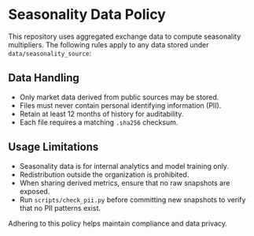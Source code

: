 # Seasonality Data Policy

This repository uses aggregated exchange data to compute seasonality multipliers.
The following rules apply to any data stored under `data/seasonality_source`:

## Data Handling
- Only market data derived from public sources may be stored.
- Files must never contain personal identifying information (PII).
- Retain at least 12 months of history for auditability.
- Each file requires a matching `.sha256` checksum.

## Usage Limitations
- Seasonality data is for internal analytics and model training only.
- Redistribution outside the organization is prohibited.
- When sharing derived metrics, ensure that no raw snapshots are exposed.
- Run `scripts/check_pii.py` before committing new snapshots to verify that no
  PII patterns exist.

Adhering to this policy helps maintain compliance and data privacy.
